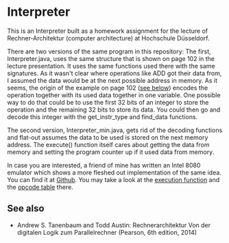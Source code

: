 # Interpreter
This is an Interpreter built as a homework assignment for the lecture of Rechner-Architektur (computer architecture) at Hochschule Düsseldorf.

There are two versions of the same program in this repository: The first, Interpreter.java, uses the same structure that is shown on page 102 in the lecture presentation. It uses the same functions used there with the same signatures. As it wasn't clear where operations like ADD got their data from, I assumed the data would be at the next possible address in memory.
As it seems, the origin of the example on page 102 ([see below](#see-also)) encodes the operation together with its used data together in one variable. One possible way to do that could be to use the first 32 bits of an integer to store the operation and the remaining 32 bits to store its data. You could then go and decode this integer with the get_instr_type and find_data functions.

The second version, Interpreter_min.java, gets rid of the decoding functions and flat-out assumes the data to be used is stored on the next memory address. The execute() function itself cares about getting the data from memory and setting the program counter up if it used data from memory.

In case you are interested, a friend of mine has written an Intel 8080 emulator which shows a more fleshed out implementation of the same idea. You can find it at [Github](https://github.com/BonsaiDen/I8080). You may take a look at the [execution function](https://github.com/BonsaiDen/I8080/blob/master/Intel8080/Cpu.c#L58) and the [opcode table](https://github.com/BonsaiDen/I8080/blob/master/Intel8080/table.c#L32) there.

## See also
  - Andrew S. Tanenbaum and Todd Austin: Rechnerarchitektur Von der digitalen Logik zum Parallelrechner (Pearson, 6th edition, 2014)
